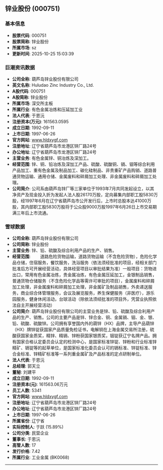 ## 锌业股份 (000751)

### 基本信息

- **股票代码**: 000751
- **股票简称**: 锌业股份
- **所属市场**: sz
- **更新时间**: 2025-10-25 15:03:39

### 巨潮资讯数据

- **公司全称**: 葫芦岛锌业股份有限公司
- **英文名称**: Huludao Zinc Industry Co., Ltd.
- **A股代码**: 000751
- **A股简称**: 锌业股份
- **所属市场**: 深交所主板
- **所属行业**: 有色金属冶炼和压延加工业
- **法人代表**: 于恩沅
- **注册资本(万元)**: 161563.0595
- **成立日期**: 1992-09-11
- **上市日期**: 1997-06-26
- **官方网站**: www.hldxygf.com
- **注册地址**: 辽宁省葫芦岛市龙港区锌厂路24号
- **办公地址**: 辽宁省葫芦岛市龙港区锌厂路24号
- **主营业务**: 有色金属锌、铜冶炼及深加工。
- **经营范围**: 锌、铜、铅冶炼及深加工产品、硫酸、硫酸铜、镉、铟等综合利用产品加工、重有色金属及制品加工、碳化硅制品、非贵重矿产品购销、道路普通货物运输、通用仓储、金属废料和碎屑加工处理、非金属废料和碎屑加工处理。
- **公司简介**: 公司系由葫芦岛锌厂等三家单位于1993年7月共同发起设立，以其净资产及现金投入折为发起人法人股26170万股，定向募集内部职工股5830万股，经1997年6月在辽宁省葫芦岛市公开发行后，上市时总股本达41000万股，其内部职工股5830万股将于公众股9000万股1997年6月26日上市交易期满三年后上市流通。

### 雪球数据

- **公司全称**: 葫芦岛锌业股份有限公司
- **公司简称**: 锌业股份
- **主营业务**: 锌、铅、硫酸及综合利用产品的生产、销售。
- **经营范围**: 　　道路危险货物运输，道路货物运输（不含危险货物），危险化学品仓储，住宿服务，餐饮服务，洗浴服务（依法须经批准的项目，经相关部门批准后方可开展经营活动，具体经营项目以审批结果为准）一般项目：货物进出口，常用有色金属冶炼，贵金属冶炼，有色金属压延加工，金银制品销售，普通货物仓储服务（不含危险化学品等需许可审批的项目），金属废料和碎屑加工处理，非金属废料和碎屑加工处理，非金属矿及制品销售，外卖递送服务，商业综合体管理服务，会议及展览服务，养生保健服务（非医疗），游乐园服务，健身休闲活动，台球活动（除依法须经批准的项目外，凭营业执照依法自主开展经营活动）
- **公司简介**: 葫芦岛锌业股份有限公司的主营业务是锌、铅、硫酸及综合利用产品的生产、销售。公司的主要产品是锌、锌合金、铜、金属镉、铟、金、银、铅、硫酸、硫酸锌。公司拥有享誉国内外的葫锌（HX）品牌，主导产品葫锌（HX）牌锌锭获国家产品质量免检证书，电解铜在上海金属交易所注册，硫酸获国家金质奖，精锌、精镉、锌粉获国家银质奖，铟锭获辽宁名牌产品。拥有国家合格认定委员会认定的检测中心，是国家标准锌锭、锌粉和行业标准锌精矿、镉锭等的起草单位，是国家标准化委员会认可的镉标准、锌锭标准、锌合金标准、锌精矿标准等一系列重金属矿及产品标准的定点研制单位。
- **法人代表**: 于恩沅
- **总经理**: 郭天立
- **董秘**: 刘建平
- **成立日期**: 1992-09-11
- **注册资本(元)**: 161563.06万元
- **员工人数**: 5341
- **官方网站**: www.hldxygf.com
- **注册地址**: 辽宁省葫芦岛市龙港区锌厂路24号
- **办公地址**: 辽宁省葫芦岛市龙港区锌厂路24号
- **上市日期**: 1997-06-26
- **所属省份**: 辽宁省
- **实际控制人**: 于跃 (15.89%)
- **公司分类**: 民营企业
- **董事长**: 于恩沅
- **高管人数**: 17
- **发行价格**: 7.42
- **所属行业**: 工业金属 (BK0068)

---